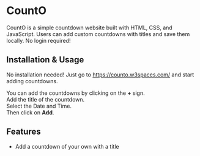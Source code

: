 # CountO

CountO is a simple countdown website built with HTML, CSS, and JavaScript. Users can add custom countdowns with titles and save them locally. No login required!

## Installation & Usage

No installation needed! Just go to https://counto.w3spaces.com/ and start adding countdowns.

You can add the countdowns by clicking on the **+** sign.</br>
Add the title of the countdown.</br>
Select the Date and Time.</br>
Then click on **Add**.

## Features

- Add a countdown of your own with a title
